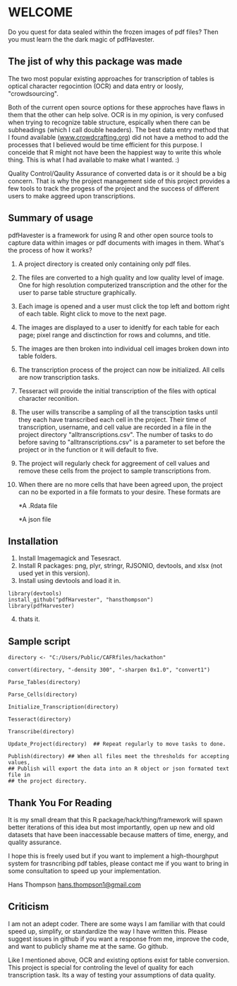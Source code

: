 # WELCOME

Do you quest for data sealed within the frozen images of pdf files? Then you must learn the the dark magic of pdfHavester. 

## The jist of why this package was made

The two most popular existing approaches for transcription of tables is optical character regocintion (OCR) and data entry or loosly, "crowdsourcing". 

Both of the current open source options for these approches have flaws in them that the other can help solve.  OCR is in my opinion, is very confused when trying to recognize table structure, espically when there can be subheadings (which I call double headers).  The best data entry method that I found available (www.crowdcrafting.org) did not have a method to add the processes that I believed would be time efficient for this purpose. I conceide that R might not have been the happiest way to write this whole thing.  This is what I had available to make what I wanted. :)

Quality Control/Qaulity Assurance of converted data is or it should be a big concern.  That is why the project management side of this project provides a few tools to track the progess of the project and the success of different users to make aggreed upon transcriptions.

## Summary of usage

pdfHavester is a framework for using R and other open source tools to capture data within images or pdf documents with images in them.  What's the process of how it works?

1. A project directory is created only containing only pdf files.

2. The files are converted to a high quality and low quality level of image.  One for high resolution computerized transcription and the other for the user to parse table structure graphically.
	
3. Each image is opened and a user must click the top left and bottom right of each table.  Right click to move to the next page. 
	
4. The images are displayed to a user to idenitfy for each table for each page; pixel range and disctinction for rows and columns, and title.
	
5. The images are then broken into individual cell images broken down into table folders. 

6. The transcription process of the project can now be initialized.  All cells are now transcription tasks.

7. Tesseract will provide the initial transcription of the files with optical character reconition.

7. The user wills transcribe a sampling of all the transciption tasks until they each have transcribed each cell in the project.  Their time of transcription, username, and cell value are recorded in a file in the project directory "alltranscriptions.csv".  The number of tasks to do before saving to "alltranscriptions.csv" is a parameter to set before the project or in the function or it will default to five. 

8. The project will regularly check for aggreement of cell values and remove these cells from the project to sample transcriptions from. 

9. When there are no more cells that have been agreed upon, the project can no be exported in a file formats to your desire.  These formats are 

    *A .Rdata file 
    
    *A json file
    
## Installation

1. Install Imagemagick and Tesesract. 
2. Install R packages: png, plyr, stringr, RJSONIO, devtools, and xlsx (not used yet in this version). 
3. Install using devtools and load it in. 
```
library(devtools)
install_github("pdfHarvester", "hansthompson")
library(pdfHarvester)
```

4. thats it. 

## Sample script

```
directory <- "C:/Users/Public/CAFRfiles/hackathon"

convert(directory, "-density 300", "-sharpen 0x1.0", "convert1")

Parse_Tables(directory)

Parse_Cells(directory)

Initialize_Transcription(directory)

Tesseract(directory)

Transcribe(directory)

Update_Project(directory)  ## Repeat regularly to move tasks to done. 

Publish(directory) ## When all files meet the thresholds for accepting values, 
## Publish will export the data into an R object or json formated text file in 
## the project directory. 
```

## Thank You For Reading

It is my small dream that this R package/hack/thing/framework will spawn better iterations of this idea but most importantly, open up new and old datasets that have been inaccessable because matters of time, energy, and quality assurance.

I hope this is freely used but if you want to implement a high-thourghput system for trasncribing pdf tables, please contact me if you want to bring in some consultation to speed up your implementation. 

Hans Thompson
hans.thompson1@gmail.com

## Criticism

I am not an adept coder.  There are some ways I am familiar with that could speed up, simplify, or standardize the way I have written this.  Please suggest issues in github if you want a response from me, improve the code, and want to publicly shame me at the same. Go github. 

Like I mentioned above, OCR and existing options exist for table conversion.  This project is special for controling the level of quality for each transcription task.  Its a way of testing your assumptions of data quality. 
